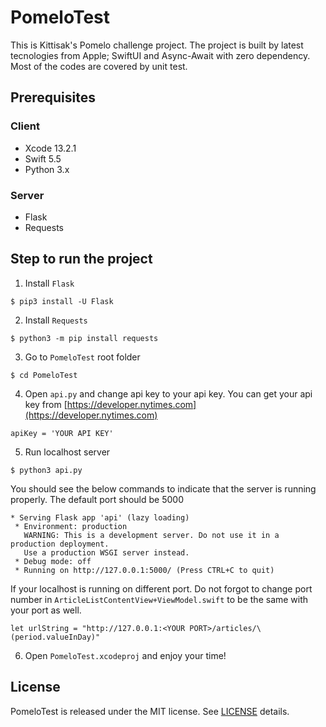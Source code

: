 # PomeloTest
This is Kittisak's Pomelo challenge project. The project is built by latest tecnologies from Apple; SwiftUI and Async-Await with zero dependency. Most of the codes are covered by unit test.

## Prerequisites
### Client
* Xcode 13.2.1
* Swift 5.5
* Python 3.x

### Server
* Flask
* Requests

## Step to run the project
1. Install `Flask`

```
$ pip3 install -U Flask
```

2. Install `Requests`

```
$ python3 -m pip install requests
```

3. Go to `PomeloTest` root folder

```
$ cd PomeloTest
```

4. Open `api.py` and change api key to your api key. You can get your api key from [https://developer.nytimes.com](https://developer.nytimes.com)

```
apiKey = 'YOUR API KEY'
```

5. Run localhost server

```
$ python3 api.py
```

You should see the below commands to indicate that the server is running properly. The default port should be 5000

```
* Serving Flask app 'api' (lazy loading)
 * Environment: production
   WARNING: This is a development server. Do not use it in a production deployment.
   Use a production WSGI server instead.
 * Debug mode: off
 * Running on http://127.0.0.1:5000/ (Press CTRL+C to quit)
```

If your localhost is running on different port. Do not forgot to change port number in `ArticleListContentView+ViewModel.swift` to be the same with your port as well.

```
let urlString = "http://127.0.0.1:<YOUR PORT>/articles/\(period.valueInDay)"
```

6. Open `PomeloTest.xcodeproj` and enjoy your time!

## License
PomeloTest is released under the MIT license. See [LICENSE](LICENSE) details.